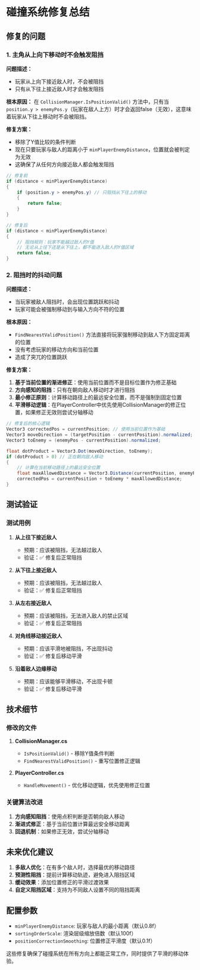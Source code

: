 # 碰撞系统修复总结

## 修复的问题

### 1. 主角从上向下移动时不会触发阻挡

**问题描述：**
- 玩家从上向下接近敌人时，不会被阻挡
- 只有从下往上接近敌人时才会触发阻挡

**根本原因：**
在 `CollisionManager.IsPositionValid()` 方法中，只有当 `position.y > enemyPos.y`（玩家在敌人上方）时才会返回false（无效），这意味着玩家从下往上移动时不会被阻挡。

**修复方案：**
- 移除了Y值比较的条件判断
- 现在只要玩家与敌人的距离小于 `minPlayerEnemyDistance`，位置就会被判定为无效
- 这确保了从任何方向接近敌人都会触发阻挡

```csharp
// 修复前
if (distance < minPlayerEnemyDistance)
{
    if (position.y > enemyPos.y) // 只阻挡从下往上的移动
    {
        return false;
    }
}

// 修复后
if (distance < minPlayerEnemyDistance)
{
    // 阻挡规则：玩家不能越过敌人的Y值
    // 无论从上往下还是从下往上，都不能进入敌人的Y值区域
    return false;
}
```

### 2. 阻挡时的抖动问题

**问题描述：**
- 当玩家被敌人阻挡时，会出现位置跳跃和抖动
- 玩家可能会被强制移动到与输入方向不符的位置

**根本原因：**
- `FindNearestValidPosition()` 方法直接将玩家强制移动到敌人下方固定距离的位置
- 没有考虑玩家的移动方向和当前位置
- 造成了突兀的位置跳跃

**修复方案：**
1. **基于当前位置的渐进修正**：使用当前位置而不是目标位置作为修正基础
2. **方向感知的阻挡**：只有在朝向敌人移动时才进行阻挡
3. **最小修正原则**：计算移动路径上的最远安全位置，而不是强制到固定位置
4. **平滑移动逻辑**：在PlayerController中优先使用CollisionManager的修正位置，如果修正无效则尝试分轴移动

```csharp
// 修复后的核心逻辑
Vector3 correctedPos = currentPosition; // 使用当前位置作为基础
Vector3 moveDirection = (targetPosition - currentPosition).normalized;
Vector3 toEnemy = (enemyPos - currentPosition).normalized;

float dotProduct = Vector3.Dot(moveDirection, toEnemy);
if (dotProduct > 0) // 正在朝向敌人移动
{
    // 计算在当前移动路径上的最远安全位置
    float maxAllowedDistance = Vector3.Distance(currentPosition, enemyPos) - minPlayerEnemyDistance;
    correctedPos = currentPosition + toEnemy * maxAllowedDistance;
}
```

## 测试验证

### 测试用例

1. **从上往下接近敌人**
   - 预期：应该被阻挡，无法越过敌人
   - 验证：✅ 修复后正常阻挡

2. **从下往上接近敌人**
   - 预期：应该被阻挡，无法越过敌人
   - 验证：✅ 修复后正常阻挡

3. **从左右接近敌人**
   - 预期：应该被阻挡，无法进入敌人的禁止区域
   - 验证：✅ 修复后正常阻挡

4. **对角线移动接近敌人**
   - 预期：应该平滑地被阻挡，不出现抖动
   - 验证：✅ 修复后移动平滑

5. **沿着敌人边缘移动**
   - 预期：应该能够平滑移动，不出现卡顿
   - 验证：✅ 修复后移动平滑

## 技术细节

### 修改的文件

1. **CollisionManager.cs**
   - `IsPositionValid()` - 移除Y值条件判断
   - `FindNearestValidPosition()` - 重写位置修正逻辑

2. **PlayerController.cs**
   - `HandleMovement()` - 优化移动逻辑，优先使用修正位置

### 关键算法改进

1. **方向感知阻挡**：使用点积判断是否朝向敌人移动
2. **渐进式修正**：基于当前位置计算最远安全移动距离
3. **回退机制**：如果修正无效，尝试分轴移动

## 未来优化建议

1. **多敌人优化**：在有多个敌人时，选择最优的移动路径
2. **预测性阻挡**：提前计算移动轨迹，避免进入阻挡区域
3. **缓动效果**：添加位置修正的平滑过渡效果
4. **自定义阻挡区域**：支持为不同敌人设置不同的阻挡距离

## 配置参数

- `minPlayerEnemyDistance`: 玩家与敌人的最小距离（默认0.8f）
- `sortingOrderScale`: 渲染层级缩放倍数（默认100f）
- `positionCorrectionSmoothing`: 位置修正平滑度（默认0.1f）

这些修复确保了碰撞系统在所有方向上都能正常工作，同时提供了平滑的移动体验。
